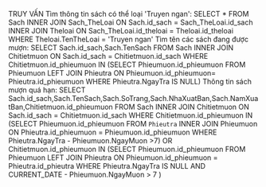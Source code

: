 


TRUY VẤN
 Tìm thông tin sách có thể loại 'Truyen ngan':
SELECT * 
FROM Sach INNER JOIN Sach_TheLoai ON Sach.id_sach = Sach_TheLoai.id_sach 
INNER JOIN Theloai ON Sach_TheLoai.id_theloai = Theloai.id_theloai 
WHERE Theloai.TenTheLoai = 'Truyen ngan'
Tìm tên các sách đang được mượn:
SELECT Sach.id_sach,Sach.TenSach
FROM Sach INNER JOIN Chitietmuon ON Sach.id_sach = Chitietmuon.id_sach
WHERE Chitietmuon.id_phieumuon IN (SELECT Phieumuon.id_phieumuon 
                                  FROM Phieumuon LEFT JOIN Phieutra 
                                  ON Phieumuon.id_phieumuon= Phieutra.id_phieumuon
                                 WHERE Phieutra.NgayTra IS NULL)
Thông tin sách mượn quá hạn:
SELECT Sach.id_sach,Sach.TenSach,Sach.SoTrang,Sach.NhaXuatBan,Sach.NamXuatBan,Chitietmuon.id_phieumuon
FROM Sach INNER JOIN Chitietmuon
ON Sach.id_sach = Chitietmuon.id_sach
WHERE Chitietmuon.id_phieumuon IN (SELECT Phieumuon.id_phieumuon
                                   FROM `Phieutra` INNER JOIN Phieumuon
                                  ON Phieutra.id_phieumuon = Phieumuon.id_phieumuon
                                   WHERE Phieutra.NgayTra - Phieumuon.NgayMuon >7)
    OR Chitietmuon.id_phieumuon IN (SELECT Phieumuon.id_phieumuon
                                   FROM Phieumuon LEFT JOIN Phieutra
                                   ON Phieumuon.id_phieumuon = Phieutra.id_phieutra
                                   WHERE Phieutra.NgayTra IS NULL 
                                    	AND CURRENT_DATE - Phieumuon.NgayMuon > 7 ) 
